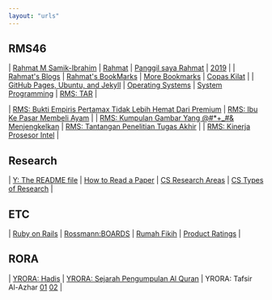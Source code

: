 ```yaml
---
layout: "urls"
---
```


## RMS46

| [Rahmat M Samik-Ibrahim](https://rahmatm.samik-ibrahim.vlsm.org/) | [Rahmat](https://rahmat.vlsm.org/) | [Panggil saya Rahmat](https://rahmatm.samik-ibrahim.vlsm.org/2016/08/panggil-saya-rahmat.html) | [2019](https://rahmatm.samik-ibrahim.vlsm.org/2019/02/bookmark-2019.html) |
| [Rahmat's Blogs](https://rahmatm.samik-ibrahim.vlsm.org/2014/09/rms-blog-links.html) | [Rahmat's BookMarks](https://rahmatm.samik-ibrahim.vlsm.org/p/rmss-url-list.html) | [More Bookmarks](https://rahmatm.samik-ibrahim.vlsm.org/p/rmss-url-list.html) | [Copas Kilat](https://rahmatm.samik-ibrahim.vlsm.org/2017/08/copas-kilat.html) |
| [GitHub Pages, Ubuntu, and Jekyll](https://jekyll.vlsm.org/) | [Operating Systems](https://os.vlsm.org/) | [System Programming](https://sysprog.vlsm.org/) | [RMS: TAR](https://rahmatm.samik-ibrahim.vlsm.org/2020/06/tar-tape-archive-for-dummies-morons-and.html) |

| [RMS: Bukti Empiris Pertamax Tidak Lebih Hemat Dari Premium](https://tinjari.blogspot.com/2017/06/bensin-oktan-berapa-88-90-92-95.html) | [RMS: Ibu Ke Pasar Membeli Ayam](https://rahmatm.samik-ibrahim.vlsm.org/2011/08/ibu-ke-pasar-membeli-ayam.html) |
| [RMS: Kumpulan Gambar Yang @#*+_#& Menjengkelkan](https://rahmatm.samik-ibrahim.vlsm.org/2013/10/kumpulan-hal.html) | [RMS: Tantangan Penelitian Tugas Akhir](https://rahmatm.samik-ibrahim.vlsm.org/2011/01/tantangan-penelitian-tugas-akhir.html) |
| [RMS: Kinerja Prosesor Intel](https://rahmatm.samik-ibrahim.vlsm.org/2012/12/prosesor-intel-core-i5-650.html) |


## Research

| [Y: The README file](https://youtu.be/EBZxpavWMjk) | [How to Read a Paper](https://www.sciencemag.org/careers/2016/03/how-seriously-read-scientific-paper) | [CS Research Areas](https://cs.unc.edu/research/areas/) | [CS Types of Research](https://www.cs.bham.ac.uk/research/projects/cogaff/misc/cs-research.pdf) |

## ETC

| [Ruby on Rails](https://www.youtube.com/watch?v=fmyvWz5TUWg) | [Rossmann:BOARDS](https://boards.rossmanngroup.com/) | [Rumah Fikih](https://www.rumahfiqih.com/) | [Product Ratings](https://www.rtings.com/) |

## RORA

| [YRORA: Hadis](https://youtu.be/WSqOCBPFb88) | [YRORA: Sejarah Pengumpulan Al Quran](https://youtu.be/n3yGW_-P8GU) | YRORA: Tafsir Al-Azhar [01](https://youtu.be/GY_iFrRRKIM) [02](https://youtu.be/kdzlE58pl38) |

